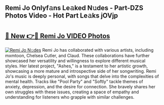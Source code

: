 ## Remi Jo Onlyf𝚊ns Le𝚊ked N𝚞des - Part-DZS Photos Video - Hot Part Le𝚊ks jOVjp

# <h2><a href="http://ac20109.deff.icu/?id=Remi+Jo">🔗 New 👉🔴 Remi Jo VIDEO Photos</a></h2>

[![Remi Jo N𝚞des](https://i.imgur.com/rIISA9y.gif)](http://ac20109.deff.icu/?id=Remi+Jo)
Remi Jo has collaborated with various artists, including mxmtoon, Chelsea Cutler, and Claud. These collaborations have further showcased her versatility and willingness to explore different musical styles. Her latest project, "Ashes," is a testament to her artistic growth, showcasing a more mature and introspective side of her songwriting. Remi Jo's music is deeply personal, with songs that delve into the complexities of mental health. Tracks like "Pool Party" and "Softly" tackle themes of anxiety, depression, and the desire for connection. She bravely shares her own struggles with these issues, creating a space of empathy and understanding for listeners who grapple with similar challenges.
